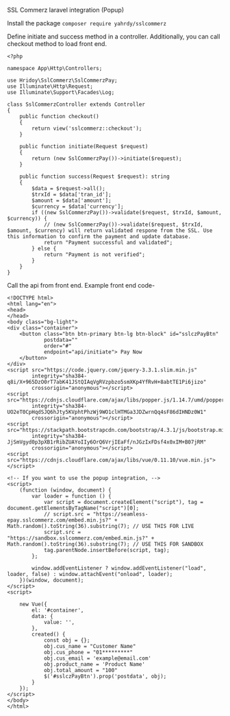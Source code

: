 SSL Commerz laravel integration (Popup)

Install the package
`composer require yahrdy/sslcommerz`

Define initiate and success method in a controller. Additionally, you can call checkout method to load front end.


    <?php
    
    namespace App\Http\Controllers;
    
    use Hridoy\SslCommerz\SslCommerzPay;
    use Illuminate\Http\Request;
    use Illuminate\Support\Facades\Log;
    
    class SslCommerzController extends Controller
    {
        public function checkout()
        {
            return view('sslcommerz::checkout');
        }
    
        public function initiate(Request $request)
        {
            return (new SslCommerzPay())->initiate($request);
        }
    
        public function success(Request $request): string
        {
            $data = $request->all();
            $trxId = $data['tran_id'];
            $amount = $data['amount'];
            $currency = $data['currency'];
            if ((new SslCommerzPay())->validate($request, $trxId, $amount, $currency)) {
                // (new SslCommerzPay())->validate($request, $trxId, $amount, $currency) will return validated respone from the SSL. Use this information to confirm the payment and update database.
                return "Payment successful and validated";
            } else {
                return "Payment is not verified";
            }
        }
    }

Call the api from front end. Example front end code-

    <!DOCTYPE html>
    <html lang="en">
    <head>
    </head>
    <body class="bg-light">
    <div class="container">
        <button class="btn btn-primary btn-lg btn-block" id="sslczPayBtn"
                postdata=""
                order="#"
                endpoint="api/initiate"> Pay Now
        </button>
    </div>
    <script src="https://code.jquery.com/jquery-3.3.1.slim.min.js"
            integrity="sha384-q8i/X+965DzO0rT7abK41JStQIAqVgRVzpbzo5smXKp4YfRvH+8abtTE1Pi6jizo"
            crossorigin="anonymous"></script>
    <script src="https://cdnjs.cloudflare.com/ajax/libs/popper.js/1.14.7/umd/popper.min.js"
            integrity="sha384-UO2eT0CpHqdSJQ6hJty5KVphtPhzWj9WO1clHTMGa3JDZwrnQq4sF86dIHNDz0W1"
            crossorigin="anonymous"></script>
    <script src="https://stackpath.bootstrapcdn.com/bootstrap/4.3.1/js/bootstrap.min.js"
            integrity="sha384-JjSmVgyd0p3pXB1rRibZUAYoIIy6OrQ6VrjIEaFf/nJGzIxFDsf4x0xIM+B07jRM"
            crossorigin="anonymous"></script>
    <script src="https://cdnjs.cloudflare.com/ajax/libs/vue/0.11.10/vue.min.js"></script>
    
    <!-- If you want to use the popup integration, -->
    <script>
        (function (window, document) {
            var loader = function () {
                var script = document.createElement("script"), tag = document.getElementsByTagName("script")[0];
                // script.src = "https://seamless-epay.sslcommerz.com/embed.min.js?" + Math.random().toString(36).substring(7); // USE THIS FOR LIVE
                script.src = "https://sandbox.sslcommerz.com/embed.min.js?" + Math.random().toString(36).substring(7); // USE THIS FOR SANDBOX
                tag.parentNode.insertBefore(script, tag);
            };
    
            window.addEventListener ? window.addEventListener("load", loader, false) : window.attachEvent("onload", loader);
        })(window, document);
    </script>
    <script>
    
        new Vue({
            el: '#container',
            data: {
                value: '',
            },
            created() {
                const obj = {};
                obj.cus_name = "Customer Name"
                obj.cus_phone = "01*********"
                obj.cus_email = 'example@email.com'
                obj.product_name = 'Product Name'
                obj.total_amount = "100"
                $('#sslczPayBtn').prop('postdata', obj);
            }
        });
    </script>
    </body>
    </html>
